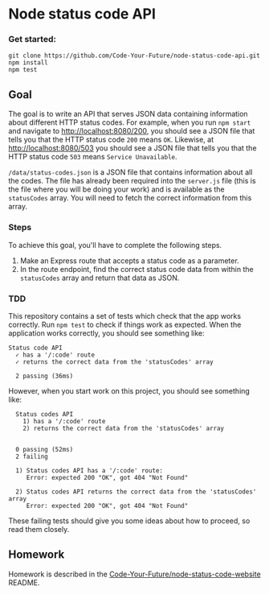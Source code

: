 # Node status code API

### Get started:

```
git clone https://github.com/Code-Your-Future/node-status-code-api.git
npm install
npm test
```

## Goal

The goal is to write an API that serves JSON data containing information about different HTTP status codes. For example, when you run `npm start` and navigate to [http://localhost:8080/200](http://localhost:8080/200), you should see a JSON file that tells you that the HTTP status code `200` means `OK`. Likewise, at [http://localhost:8080/503](http://localhost:8080/503) you should see a JSON file that tells you that the HTTP status code `503` means `Service Unavailable`.

`/data/status-codes.json` is a JSON file that contains information about all the codes. The file has already been required into the `server.js` file (this is the file where you will be doing your work) and is available as the `statusCodes` array. You will need to fetch the correct information from this array.

### Steps

To achieve this goal, you'll have to complete the following steps.

1. Make an Express route that accepts a status code as a parameter.
2. In the route endpoint, find the correct status code data from within the `statusCodes` array and return that data as JSON.

### TDD

This repository contains a set of tests which check that the app works correctly. Run `npm test` to check if things work as expected. When the application works correctly, you should see something like:
```
Status code API
  ✓ has a '/:code' route
  ✓ returns the correct data from the 'statusCodes' array

  2 passing (36ms)
```
However, when you start work on this project, you should see something like:
```
  Status codes API
    1) has a '/:code' route
    2) returns the correct data from the 'statusCodes' array


  0 passing (52ms)
  2 failing
  
  1) Status codes API has a '/:code' route:
     Error: expected 200 "OK", got 404 "Not Found"
     
  2) Status codes API returns the correct data from the 'statusCodes' array
     Error: expected 200 "OK", got 404 "Not Found"
```

These failing tests should give you some ideas about how to proceed, so read them closely.

## Homework

Homework is described in the [Code-Your-Future/node-status-code-website](https://github.com/Code-Your-Future/node-status-code-website#homework) README.
